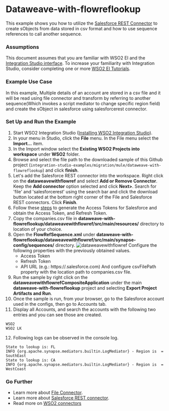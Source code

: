 # Dataweave-with-flowreflookup

This example shows you how to utilize the [Salesforce REST Connector](https://store.wso2.com/store/assets/esbconnector/details/43e44763-0d73-4ab3-8ae9-d6f73532d164) to create sObjects from data stored in csv format and how to use sequence references to call another sequence.

### Assumptions ###

This document assumes that you are familiar with WSO2 EI and the 
[Integration Studio interface](https://ei.docs.wso2.com/en/latest/micro-integrator/overview/quick-start-guide/). To 
increase your familiarity with Integration Studio, consider completing one or more 
[WSO2 EI Tutorials](https://ei.docs.wso2.com/en/latest/micro-integrator/use-cases/integration-use-cases/).

### Example Use Case

In this example, Multiple details of an account are stored in a csv file and it will be read using file connector and transform by referring to another sequence(Which invokes a script mediator to change specific region field) and create the sObject in salesforce using salesforcerest connector.

### Set Up and Run the Example

1. Start WSO2 Integration Studio ([Installing WSO2 Integration Studio](https://ei.docs.wso2.com/en/latest/micro-integrator/develop/installing-WSO2-Integration-Studio/)).
2. In your menu in Studio, click the **File** menu. In the File menu select the **Import...** item.
3. In the Import window select the **Existing WSO2 Projects into workspace** under **WSO2** folder.
4. Browse and select the file path to the downloaded sample of this Github project 
(`integration-studio-examples/migration/mule/dataweave-with-flowreflookup`) and click **finish**.
5. Let's add the Salesforce REST connector into the workspace. Right click on the **dataweavewithflowref** and select 
**Add or Remove Connector**. Keep the **Add connector** option selected and click **Next>**. Search for 'file' and 'salesforcerest' using the 
search bar and click the download button located at the bottom right corner of the File and Salesforce REST connectors. Click **Finish**.
6. Follow these [steps](https://ei.docs.wso2.com/en/latest/micro-integrator/references/connectors/salesforce-rest-connector/sf-access-token-generation/) to generate the Access Tokens for Salesforce and obtain the Access Token, and Refresh Token.
7. Copy the companies.csv file in **dataweave-with-flowreflookup/dataweavewithflowref/src/main/resources/** directory to location of your choice.
8. Open the **FlowRefSequence.xml** under 
**dataweave-with-flowreflookup/dataweavewithflowref/src/main/synapse-config/sequences/** directory. 
![dataweavewithflowref]( "dataweavewithflowref")
Configure the following properties with the previously obtained values.
    - Access Token
    - Refresh Token
    - API URL (e.g.: https://<INSTANCE>.salesforce.com)
And configure csvFilePath property with the location path to companies.csv file.
9. Run the sample by right click on the **dataweavewithflowrefCompositeApplication** under the main 
**dataweave-with-flowreflookup** project and selecting **Export Project Artifacts and Run**.
10. Once the sample is run, from your browser, go to the Salesforce account used in the configs, then go to Accounts tab.
11. Display all Accounts, and search the accounts with the following two entries and you can see those are created.
```
WSO2
WSO2 LK
```
12. Following logs can be observed in the console log.
```
State to lookup is: FL
INFO {org.apache.synapse.mediators.builtin.LogMediator} - Region is  = SouthEast
State to lookup is: CA
INFO {org.apache.synapse.mediators.builtin.LogMediator} - Region is  = WestCoast
```

### Go Further

* Learn more about [File Connector](https://docs.wso2.com/display/ESBCONNECTORS/Working+with+the+File+Connector#WorkingwiththeFileConnector-append).
* Learn more about [Salesforce REST connector](https://docs.wso2.com/display/ESBCONNECTORS/Salesforce+REST+Connector).
* Read more on [WSO2 connectors](https://docs.wso2.com/display/ESBCONNECTORS/WSO2+ESB+Connectors+Documentation)
